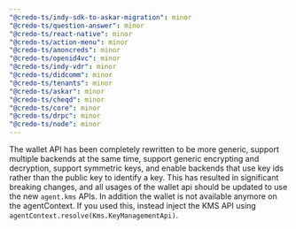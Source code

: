 ```yaml
---
"@credo-ts/indy-sdk-to-askar-migration": minor
"@credo-ts/question-answer": minor
"@credo-ts/react-native": minor
"@credo-ts/action-menu": minor
"@credo-ts/anoncreds": minor
"@credo-ts/openid4vc": minor
"@credo-ts/indy-vdr": minor
"@credo-ts/didcomm": minor
"@credo-ts/tenants": minor
"@credo-ts/askar": minor
"@credo-ts/cheqd": minor
"@credo-ts/core": minor
"@credo-ts/drpc": minor
"@credo-ts/node": minor
---
```


The wallet API has been completely rewritten to be more generic, support multiple backends at the same time, support generic encrypting and decryption, support symmetric keys, and enable backends that use key ids rather than the public key to identify a key. This has resulted in significant breaking changes, and all usages of the wallet api should be updated to use the new `agent.kms` APIs. In addition the wallet is not available anymore on the agentContext. If you used this, instead inject the KMS API using `agentContext.resolve(Kms.KeyManagementApi)`.
